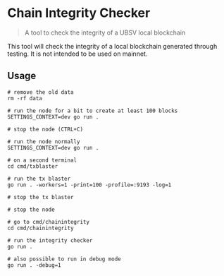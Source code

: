 # Chain Integrity Checker
> A tool to check the integrity of a UBSV local blockchain

This tool will check the integrity of a local blockchain generated through testing. It is not intended to be used on
mainnet.

## Usage

```shell
# remove the old data
rm -rf data

# run the node for a bit to create at least 100 blocks
SETTINGS_CONTEXT=dev go run .

# stop the node (CTRL+C)

# run the node normally
SETTINGS_CONTEXT=dev go run .

# on a second terminal
cd cmd/txblaster

# run the tx blaster
go run . -workers=1 -print=100 -profile=:9193 -log=1

# stop the tx blaster

# stop the node

# go to cmd/chainintegrity
cd cmd/chainintegrity

# run the integrity checker
go run .

# also possible to run in debug mode
go run . -debug=1
```
